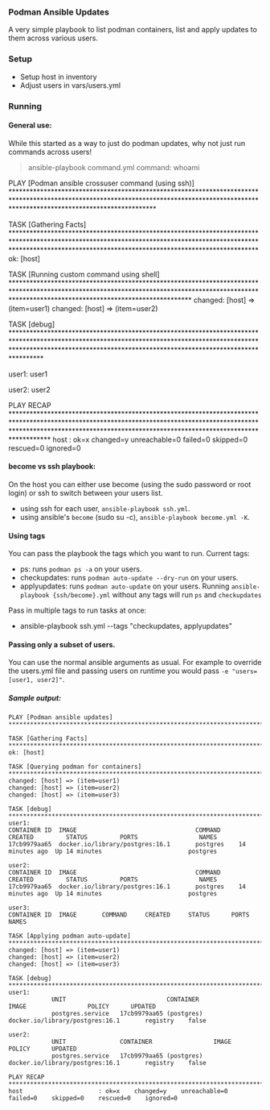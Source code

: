 ### Podman Ansible Updates

A very simple playbook to list podman containers, list and apply updates to them across various users. 

### Setup
- Setup host in inventory
- Adjust users in vars/users.yml

### Running

#### General use:

While this started as a way to just do podman updates, why not just run commands across users!

> ansible-playbook command.yml 
command: whoami

PLAY [Podman ansible crossuser command (using ssh)] ****************************************************************************************************************************************************************************************

TASK [Gathering Facts] *********************************************************************************************************************************************************************************************************************
ok: [host]

TASK [Running custom command using shell] **************************************************************************************************************************************************************************************************
changed: [host] => (item=user1)
changed: [host] => (item=user2)

TASK [debug] *******************************************************************************************************************************************************************************************************************************

user1:
user1

user2:
user2

PLAY RECAP *********************************************************************************************************************************************************************************************************************************
host                     : ok=x    changed=y    unreachable=0    failed=0    skipped=0    rescued=0    ignored=0

#### become vs ssh playbook:

On the host you can either use become (using the sudo password or root login) or ssh to switch between your users list.
- using ssh for each user, `ansible-playbook ssh.yml`.
- using ansible's `become` (sudo su -c), `ansible-playbook become.yml -K`.

#### Using tags

You can pass the playbook the tags which you want to run. 
Current tags:
- ps: runs `podman ps -a` on your users.
- checkupdates: runs `podman auto-update --dry-run` on your users.
- applyupdates: runs `podman auto-update` on your users.
Running `ansible-playbook {ssh/become}.yml` without any tags will run `ps` and `checkupdates`

Pass in multiple tags to run tasks at once:
- ansible-playbook ssh.yml --tags "checkupdates, applyupdates"


#### Passing only a subset of users.

You can use the normal ansible arguments as usual. For example to override the users.yml file and passing users on runtime you would pass `-e "users=[user1, user2]"`.

##### Sample output:

```
PLAY [Podman ansible updates] *************************************************************************************************************************************************************************************************************************

TASK [Gathering Facts] *********************************************************************************************************************************************************************************************************************
ok: [host]

TASK [Querying podman for containers] ******************************************************************************************************************************************************************************************************
changed: [host] => (item=user1)
changed: [host] => (item=user2)
changed: [host] => (item=user3)

TASK [debug] *******************************************************************************************************************************************************************************************************************************
user1:
CONTAINER ID  IMAGE                                 COMMAND     CREATED         STATUS         PORTS                 NAMES
17cb9979aa65  docker.io/library/postgres:16.1       postgres    14 minutes ago  Up 14 minutes                        postgres

user2:
CONTAINER ID  IMAGE                                 COMMAND     CREATED         STATUS         PORTS                 NAMES
17cb9979aa65  docker.io/library/postgres:16.1       postgres    14 minutes ago  Up 14 minutes                        postgres

user3:
CONTAINER ID  IMAGE       COMMAND     CREATED     STATUS      PORTS       NAMES

TASK [Applying podman auto-update] *********************************************************************************************************************************************************************************************************
changed: [host] => (item=user1)
changed: [host] => (item=user2)
changed: [host] => (item=user3)

TASK [debug] *******************************************************************************************************************************************************************************************************************************
user1: 
            UNIT                            CONTAINER                    IMAGE                 POLICY      UPDATED
            postgres.service   17cb9979aa65 (postgres)   docker.io/library/postgres:16.1       registry    false

user2: 
            UNIT               CONTAINER                 IMAGE                                 POLICY      UPDATED
            postgres.service   17cb9979aa65 (postgres)   docker.io/library/postgres:16.1       registry    false

PLAY RECAP *********************************************************************************************************************************************************************************************************************************
host                     : ok=x    changed=y    unreachable=0    failed=0    skipped=0    rescued=0    ignored=0   

```
